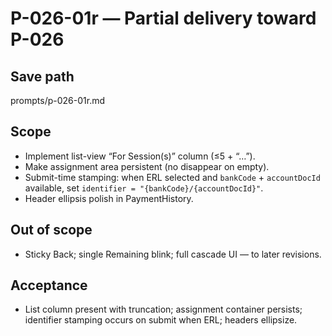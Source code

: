 # P-026-01r — Partial delivery toward P-026

## Save path
prompts/p-026-01r.md

## Scope
- Implement list-view “For Session(s)” column (≤5 + “…”).  
- Make assignment area persistent (no disappear on empty).  
- Submit-time stamping: when ERL selected and `bankCode` + `accountDocId` available, set `identifier = "{bankCode}/{accountDocId}"`.  
- Header ellipsis polish in PaymentHistory.

## Out of scope
- Sticky Back; single Remaining blink; full cascade UI — to later revisions.

## Acceptance
- List column present with truncation; assignment container persists; identifier stamping occurs on submit when ERL; headers ellipsize.
